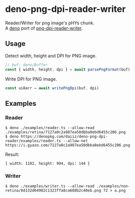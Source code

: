 # deno-png-dpi-reader-writer

Reader/Writer for png image's pHYs chunk. \
A [deno](https://github.com/denoland/deno) port of [png-dpi-reader-writer](https://github.com/daiiz/png-dpi-reader-writer).

## Usage
Detect width, height and DPI for PNG image.
```ts
// buf: deno/Buffer
const { width, height, dpi } = await parsePngFormat(buf)
```

Write DPI for PNG image.
```ts
const ui8arr = await writePngDpi(buf, dpi)
```

## Examples
### Reader
```
$ deno ./examples/reader.ts --allow-read ./examples/retina/7127a0c2a987ea50dbba0ebd6455c206.png
$ deno https://denopkg.com/daiiz/deno-png-dpi-reader/examples/reader.ts --allow-net https://i.gyazo.com/7127a0c2a987ea50dbba0ebd6455c206.png
```

Result:
```
{ width: 1102, height: 994, dpi: 144 }
```

### Writer
```
$ deno ./examples/writer.ts --allow-read ./examples/non-retina/8d132d64902c1323ffa8ca688b2c40eb.png 72 > a.png
```

